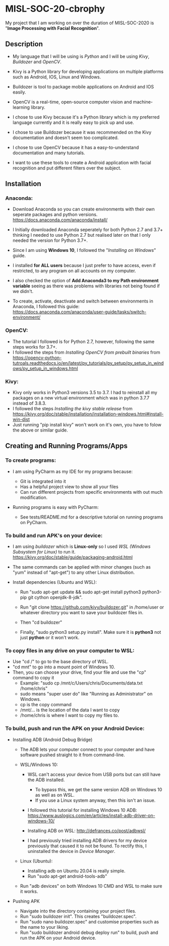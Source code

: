 # MISL-SOC-20-cbrophy

My project that I am working on over the duration of MISL-SOC-2020 is "**Image Processing with Facial Recognition**".

## Description

- My language that I will be using is *Python* and I will be using *Kivy*, *Buildozer* and *OpenCV*.

- Kivy is a Python library for developing applications on multiple platforms such as Android, IOS, Linux and Windows. 
- Buildozer is tool to package mobile applications on Android and IOS easily. 
- OpenCV is a real-time, open-source computer vision and machine-learning library.

- I chose to use Kivy because it's a Python library which is my preferred language currently and it is really easy to pick up and use.
- I chose to use Buildozer because it was recommended on the Kivy documentation and doesn't seem too complicated.
- I chose to use OpenCV because it has a easy-to-understand documentation and many tutorials.

- I want to use these tools to create a Android application with facial recognition and put different filters over the subject.

## Installation

### Anaconda:
- Download Anaconda so you can create environments with their own seperate packages and python versions. https://docs.anaconda.com/anaconda/install/
- I Initially downloaded Anaconda seperately for both Python 2.7 and 3.7+ thinking I needed to use Python 2.7 but realised later on that I only needed the version for Python 3.7+.

- Since I am using **Windows 10**, I followed the "*Installing on Windows*" guide.
- I installed **for ALL users** because I just prefer to have access, even if restricted, to any program on all accounts on my computer. 
- I also checked the option of **Add Anaconda3 to my Path environment variable** seeing as there was problems with libraries not being found if we didn't. 

- To create, activate, deactivate and switch between environments in Anaconda, I followed this guide: https://docs.anaconda.com/anaconda/user-guide/tasks/switch-environment/

### OpenCV:
- The tutorial I followed is for Python 2.7, however, following the same steps works for 3.7+.
- I followed the steps from *Installing OpenCV from prebuilt binaries* from https://opencv-python-tutroals.readthedocs.io/en/latest/py_tutorials/py_setup/py_setup_in_windows/py_setup_in_windows.html

### Kivy:
- Kivy only works in Python3 versions 3.5 to 3.7. I had to reinstall all my packages on a new virtual environment which was in python 3.7.7 instead of 3.8.3.
- I followed the steps *Installing the kivy stable release* from https://kivy.org/doc/stable/installation/installation-windows.html#install-win-dist
- Just running "pip install kivy" won't work on it's own, you have to folow the above or similar guide.

## Creating and Running Programs/Apps

### To create programs:
- I am using PyCharm as my IDE for my programs because: 
	- Git is integrated into it 
	- Has a helpful project view to show all your files
	- Can run different projects from specific environments with out much modification.
	
- Running programs is easy with PyCharm:
	- See tests/README.md for a descriptive tutorial on running programs on PyCharm.

### To build and run APK's on your device:
- I am using *buildozer* which is **Linux-only** so I used *WSL (Windows Subsystem for Linux)* to run it. https://kivy.org/doc/stable/guide/packaging-android.html
- The same commands can be applied with minor changes (such as "yum" instead of "apt-get") to any other Linux distribution.

- Install dependencies (Ubuntu and WSL): 
	- Run "sudo apt-get update && sudo apt-get install python3 python3-pip git cython openjdk-8-jdk".
	
	- Run "git clone https://github.com/kivy/buildozer.git" in /home/user or whatever directory you want to save your buildozer files in.
	- Then "cd buildozer"
	- Finally, "sudo python3 setup.py install". Make sure it is **python3** not just **python** or it won't work.

### To copy files in any drive on your computer to WSL:
- Use "cd /" to go to the base directory of WSL.
- "cd mnt" to go into a mount point of Windows 10.
- Then, you can choose your drive, find your file and use the "cp" command to copy it
	- Example: "sudo cp /mnt/c/Users/chris/Documents/data.txt /home/chris"
	- sudo means "super user do" like "Running as Administrator" on Windows.
	- cp is the copy command
	- /mnt/... is the location of the data I want to copy
	- /home/chris is where I want to copy my files to.
		
### To build, push and run the APK on your Android Device:
- Installing ADB (Android Debug Bridge)
	- The ADB lets your computer connect to your computer and have software pushed straight to it from command-line.
	
	- WSL/Windows 10:
		- WSL can't access your device from USB ports but can still have the ADB installed.
			- To bypass this, we get the same version ADB on Windows 10 as well as on WSL.
			- If you use a Linux system anyway, then this isn't an issue.
		
		- I followed this tutorial for installing Windows 10 ADB:  https://www.auslogics.com/en/articles/install-adb-driver-on-windows-10/
		- Installing ADB on WSL: http://defrances.co/post/adbwsl/
		- I had previously tried installing ADB drivers for my device previously that caused it to not be found. To rectify this, I uninstalled the device in *Device Manager*.
	
	- Linux (Ubuntu):
		- Installing adb on Ubuntu 20.04 is really simple.
		- Run "sudo apt-get android-tools-adb"
	
	- Run "adb devices" on both Windows 10 CMD and WSL to make sure it works.

- Pushing APK
	- Navigate into the directory containing your project files.
	- Run "sudo buildozer init". This creates "buildozer.spec".
	- Run "sudo nano buildozer.spec" and customise properties such as the name to your liking.
	- Run "sudo buildozer android debug deploy run" to build, push and run the APK on your Android device.
	
